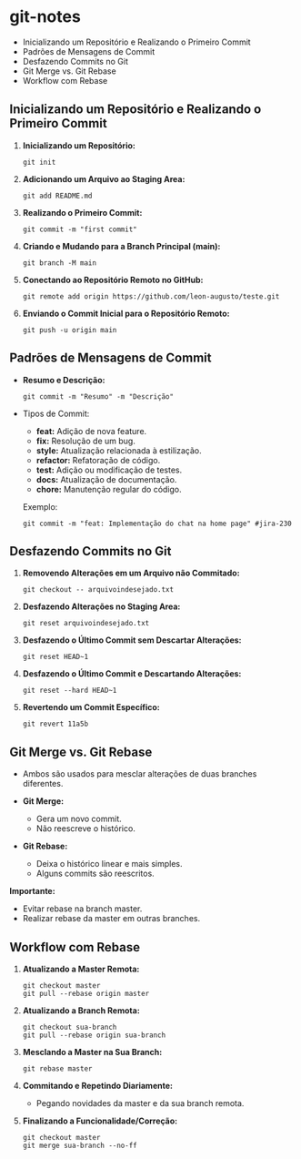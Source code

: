 # git-notes

- Inicializando um Repositório e Realizando o Primeiro Commit
- Padrões de Mensagens de Commit
- Desfazendo Commits no Git
- Git Merge vs. Git Rebase
- Workflow com Rebase


## Inicializando um Repositório e Realizando o Primeiro Commit

1. **Inicializando um Repositório:**
   ```
   git init
   ```

2. **Adicionando um Arquivo ao Staging Area:**
   ```
   git add README.md
   ```

3. **Realizando o Primeiro Commit:**
   ```
   git commit -m "first commit"
   ```

4. **Criando e Mudando para a Branch Principal (main):**
   ```
   git branch -M main
   ```

5. **Conectando ao Repositório Remoto no GitHub:**
   ```
   git remote add origin https://github.com/leon-augusto/teste.git
   ```

6. **Enviando o Commit Inicial para o Repositório Remoto:**
   ```
   git push -u origin main
   ```

## Padrões de Mensagens de Commit

- **Resumo e Descrição:**
  ```
  git commit -m "Resumo" -m "Descrição"
  ```

- Tipos de Commit:
  - **feat:** Adição de nova feature.
  - **fix:** Resolução de um bug.
  - **style:** Atualização relacionada à estilização.
  - **refactor:** Refatoração de código.
  - **test:** Adição ou modificação de testes.
  - **docs:** Atualização de documentação.
  - **chore:** Manutenção regular do código.

  Exemplo:
  ```
  git commit -m "feat: Implementação do chat na home page" #jira-230
  ```

## Desfazendo Commits no Git

1. **Removendo Alterações em um Arquivo não Commitado:**
   ```
   git checkout -- arquivoindesejado.txt
   ```

2. **Desfazendo Alterações no Staging Area:**
   ```
   git reset arquivoindesejado.txt
   ```

3. **Desfazendo o Último Commit sem Descartar Alterações:**
   ```
   git reset HEAD~1
   ```

4. **Desfazendo o Último Commit e Descartando Alterações:**
   ```
   git reset --hard HEAD~1
   ```

5. **Revertendo um Commit Específico:**
   ```
   git revert 11a5b
   ```

## Git Merge vs. Git Rebase

- Ambos são usados para mesclar alterações de duas branches diferentes.
- **Git Merge:**
  - Gera um novo commit.
  - Não reescreve o histórico.

- **Git Rebase:**
  - Deixa o histórico linear e mais simples.
  - Alguns commits são reescritos.

**Importante:**
- Evitar rebase na branch master.
- Realizar rebase da master em outras branches.

## Workflow com Rebase

1. **Atualizando a Master Remota:**
   ```
   git checkout master
   git pull --rebase origin master
   ```

2. **Atualizando a Branch Remota:**
   ```
   git checkout sua-branch
   git pull --rebase origin sua-branch
   ```

3. **Mesclando a Master na Sua Branch:**
   ```
   git rebase master
   ```

4. **Commitando e Repetindo Diariamente:**
   - Pegando novidades da master e da sua branch remota.

5. **Finalizando a Funcionalidade/Correção:**
   ```
   git checkout master
   git merge sua-branch --no-ff
   ```
